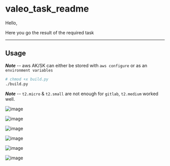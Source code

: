 # valeo_task_readme

Hello,

Here you go the result of the required task

---


## Usage

**_Note_** -- aws AK/SK can either be stored with `aws configure` or as an `environment variables`


```bash
# chmod +x build.py
./build.py
```


**_Note_** -- `t2.micro` & `t2.small` are not enough for `gitlab`, `t2.medium` worked well.

![image](https://user-images.githubusercontent.com/33789516/123138622-885c6f80-d455-11eb-82e8-1e7681b086f0.png)


![image](https://user-images.githubusercontent.com/33789516/123138228-13893580-d455-11eb-8cd6-fa7ce261d86f.png)

![image](https://user-images.githubusercontent.com/33789516/123138305-2865c900-d455-11eb-931b-aa2a488c5af8.png)

![image](https://user-images.githubusercontent.com/33789516/123138481-5ba85800-d455-11eb-9486-9654dd280ef4.png)

![image](https://user-images.githubusercontent.com/33789516/123138799-bcd02b80-d455-11eb-939d-ed2eb43a402f.png)

![image](https://user-images.githubusercontent.com/33789516/123139257-4f70ca80-d456-11eb-9bc1-b9b701bad7c5.png)
